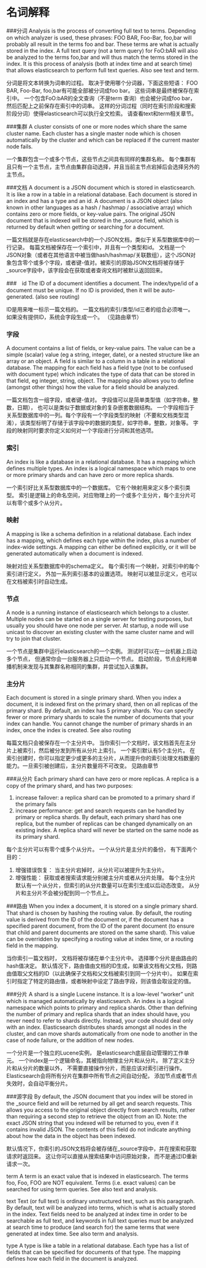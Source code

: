 # 名词解释
###分词
Analysis is the process of converting full text to terms. Depending on which analyzer is used, these phrases: FOO BAR, Foo-Bar, foo,bar will probably all result in the terms foo and bar. These terms are what is actually stored in the index. A full text query (not a term query) for FoO:bAR will also be analyzed to the terms foo,bar and will thus match the terms stored in the index. It is this process of analysis (both at index time and at search time) that allows elasticsearch to perform full text queries. Also see text and term.

分词是将文本转换为词串的过程。 取决于使用哪个分词器，下面这些短语： FOO BAR, Foo-Bar, foo,bar有可能全部被分词成foo bar。 这些词串是最终被保存在索引中。 一个包含FoO:bAR的全文查询（不是term 查询）也会被分词成foo bar，然后匹配上之前保存在索引中的词串。 这样的分词过程（同时在索引阶段和搜索阶段分词）使得elasticsearch可以执行全文检索。 请查看text和term相关章节。

###集群
A cluster consists of one or more nodes which share the same cluster name. Each cluster has a single master node which is chosen automatically by the cluster and which can be replaced if the current master node fails.

一个集群包含一个或多个节点，这些节点之间具有同样的集群名称。 每个集群有且只有一个主节点，主节点由集群自动选择，并且当前主节点宕掉后会选择另外的主节点。

###文档
A document is a JSON document which is stored in elasticsearch. It is like a row in a table in a relational database. Each document is stored in an index and has a type and an id. A document is a JSON object (also known in other languages as a hash / hashmap / associative array) which contains zero or more fields, or key-value pairs. The original JSON document that is indexed will be stored in the _source field, which is returned by default when getting or searching for a document.

一篇文档就是存在elasticsearch中的一个JSON文档，类似于关系型数据库中的一行记录。 每篇文档被保存在一个索引中，并且有一个类型和id。 文档是一个JSON对象（或者在其他语言中被当做hash/hashmap/关联数组），这个JSON对象包含零个或多个字段，或者键-值对。被索引的原始JSON文档将被存储于_source字段中，该字段会在获取或者查询文档时被默认返回回来。

###　id
The ID of a document identifies a document. The index/type/id of a document must be unique. If no ID is provided, then it will be auto-generated. (also see routing)

ID是用来唯一标示一篇文档的。 一篇文档的索引/类型/id三者的组合必须唯一。 如果没有提供ID，系统会字段生成一个。 （见路由章节）

### 字段
A document contains a list of fields, or key-value pairs. The value can be a simple (scalar) value (eg a string, integer, date), or a nested structure like an array or an object. A field is similar to a column in a table in a relational database. The mapping for each field has a field type (not to be confused with document type) which indicates the type of data that can be stored in that field, eg integer, string, object. The mapping also allows you to define (amongst other things) how the value for a field should be analyzed.

一篇文档包含一组字段，或者键-值对。 字段值可以是简单类型值（如字符串，整数，日期）， 也可以是类似于数据或对象的复杂嵌套数据结构。 一个字段相当于关系型数据库中的一列。每个字段有一个字段类型的映射（不要和文档类型混淆），该类型标明了存储于该字段中的数据的类型，如字符串，整数，对象等。 字段的映射同时要求你定义如何对一个字段进行分词和其他选项。

### 索引
An index is like a database in a relational database. It has a mapping which defines multiple types. An index is a logical namespace which maps to one or more primary shards and can have zero or more replica shards.

一个索引好比关系型数据库中的一个数据库。 它有个映射用来定义多个索引类型。 索引是逻辑上的命名空间，对应物理上的一个或多个主分片，每个主分片可以有零个或多个从分片。

### 映射
A mapping is like a schema definition in a relational database. Each index has a mapping, which defines each type within the index, plus a number of index-wide settings. A mapping can either be defined explicitly, or it will be generated automatically when a document is indexed.

映射对应关系型数据库中的schema定义。 每个索引有一个映射，对索引中的每个索引进行定义， 外加一系列索引基本的设置选项。 映射可以被显示定义，也可以在文档被索引时自动生成。

### 节点
A node is a running instance of elasticsearch which belongs to a cluster. Multiple nodes can be started on a single server for testing purposes, but usually you should have one node per server. At startup, a node will use unicast to discover an existing cluster with the same cluster name and will try to join that cluster.

一个节点是集群中运行elasticsearch的一个实例。 测试时可以在一台机器上启动多个节点， 但通常你会一台服务器上只启动一个节点。 启动阶段，节点会利用单播机制来发现与其集群名称相同的集群，并尝试加入该集群。

### 主分片
Each document is stored in a single primary shard. When you index a document, it is indexed first on the primary shard, then on all replicas of the primary shard. By default, an index has 5 primary shards. You can specify fewer or more primary shards to scale the number of documents that your index can handle. You cannot change the number of primary shards in an index, once the index is created. See also routing

每篇文档只会被保存在一个主分片中。 当你索引一个文档时，该文档首先在主分片上被索引，然后被分发到所有从分片上索引。 一个索引默认有5个主分片。 在索引创建时，你可以指定更少或更多的主分片，从而提升你的索引处理文档数量的能力。一旦索引被创建后，主分片数量将不可改变。 见路由章节

###从分片
Each primary shard can have zero or more replicas. A replica is a copy of the primary shard, and has two purposes:

1. increase failover: a replica shard can be promoted to a primary shard if the primary fails
2. increase performance: get and search requests can be handled by primary or replica shards. By default, each primary shard has one replica, but the number of replicas can be changed dynamically on an existing index. A replica shard will never be started on the same node as its primary shard.

每个主分片可以有零个或多个从分片。 一个从分片是主分片的备份， 有下面两个目的：

1. 增强错误恢复： 当主分片宕掉时，从分片可以被提升为主分片。
2. 增强性能： 获取或者搜索请求能分别被主分片或者从分片处理。 每个主分片默认有一个从分片，但索引的从分片数量可以在索引生成以后动态改变。 从分片和主分片不会被分配到同一个节点上。

###路由
When you index a document, it is stored on a single primary shard. That shard is chosen by hashing the routing value. By default, the routing value is derived from the ID of the document or, if the document has a specified parent document, from the ID of the parent document (to ensure that child and parent documents are stored on the same shard). This value can be overridden by specifying a routing value at index time, or a routing field in the mapping.

当你索引一篇文档时， 文档将被存储在单个主分片中。 选择哪个分片是由路由的hash值决定。 默认情况下，路由值由文档的ID生成，如果该文档有父文档，则路由值取父文档的ID（以此确保子文档和父文档被索引到同一个分片中）。 如果在索引时指定了特定的路由值，或者映射中设定了路由字段，则该值会取设定的值。

###分片
A shard is a single Lucene instance. It is a low-level “worker” unit which is managed automatically by elasticsearch. An index is a logical namespace which points to primary and replica shards. Other than defining the number of primary and replica shards that an index should have, you never need to refer to shards directly. Instead, your code should deal only with an index. Elasticsearch distributes shards amongst all nodes in the cluster, and can move shards automatically from one node to another in the case of node failure, or the addition of new nodes.

一个分片是一个独立的Lucene实例， 是elasticsearch底层自动管理的工作单元。 一个index是一个逻辑命名，其被指向物理主分片和从分片。 除了定义主分片和从分片的数量以外， 不需要直接操作分片，而是应该对索引进行操作。 Elasticsearch会将所有分片在集群中所有节点之间自动分配， 添加节点或者节点失效时，会自动平衡分片。

###源字段
By default, the JSON document that you index will be stored in the _source field and will be returned by all get and search requests. This allows you access to the original object directly from search results, rather than requiring a second step to retrieve the object from an ID. Note: the exact JSON string that you indexed will be returned to you, even if it contains invalid JSON. The contents of this field do not indicate anything about how the data in the object has been indexed.

默认情况下，你索引的JSON文档将会被存储在_source字段中，并在搜索和获取请求时返回来。 这让你可以直接从搜索结果中访问原始对象， 而不是通过ID重新请求一次。

term
A term is an exact value that is indexed in elasticsearch. The terms foo, Foo, FOO are NOT equivalent. Terms (i.e. exact values) can be searched for using term queries. See also text and analysis.

text
Text (or full text) is ordinary unstructured text, such as this paragraph. By default, text will be analyzed into terms, which is what is actually stored in the index. Text fields need to be analyzed at index time in order to be searchable as full text, and keywords in full text queries must be analyzed at search time to produce (and search for) the same terms that were generated at index time. See also term and analysis.

type
A type is like a table in a relational database. Each type has a list of fields that can be specified for documents of that type. The mapping defines how each field in the document is analyzed.

